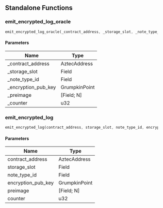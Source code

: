 ## Standalone Functions

### emit_encrypted_log_oracle

```rust
emit_encrypted_log_oracle(_contract_address, _storage_slot, _note_type_id, _encryption_pub_key, _preimage, _counter);
```

#### Parameters
| Name | Type |
| --- | --- |
| _contract_address | AztecAddress |
| _storage_slot | Field |
| _note_type_id | Field |
| _encryption_pub_key | GrumpkinPoint |
| _preimage | [Field; N] |
| _counter | u32 |

### emit_encrypted_log

```rust
emit_encrypted_log(contract_address, storage_slot, note_type_id, encryption_pub_key, preimage, counter);
```

#### Parameters
| Name | Type |
| --- | --- |
| contract_address | AztecAddress |
| storage_slot | Field |
| note_type_id | Field |
| encryption_pub_key | GrumpkinPoint |
| preimage | [Field; N] |
| counter | u32 |

